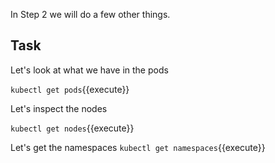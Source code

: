 In Step 2 we will do a few other things. 

## Task

Let's look at what we have in the pods

`kubectl get pods`{{execute}}

Let's inspect the nodes

`kubectl get nodes`{{execute}}

Let's get the namespaces
`kubectl get namespaces`{{execute}}
